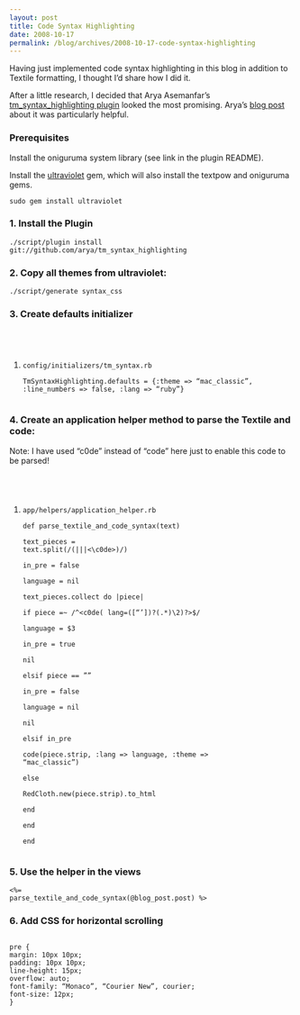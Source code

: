 ```yaml
---
layout: post
title: Code Syntax Highlighting
date: 2008-10-17
permalink: /blog/archives/2008-10-17-code-syntax-highlighting
---
```


Having just implemented code syntax highlighting in this blog in
addition to Textile formatting, I thought I’d share how I did it.

After a little research, I decided that Arya Asemanfar’s
[tm_syntax_highlighting
plugin](http://github.com/arya/tm_syntax_highlighting/tree/master)
looked the most promising. Arya’s [blog
post](http://unboundimagination.com/Rails-Plugin:-TextMate-Syntax-Highlighting)
about it was particularly helpful.

### Prerequisites

Install the oniguruma system library (see link in the plugin README).

Install the [ultraviolet](http://ultraviolet.rubyforge.org/) gem, which
will also install the textpow and oniguruma gems.

<code>sudo gem install ultraviolet</code>

### 1. Install the Plugin

<code>./script/plugin install
git://github.com/arya/tm_syntax_highlighting</code>

### 2. Copy all themes from ultraviolet:

<code>./script/generate syntax_css</code>

### 3. Create defaults initializer

<code lang='ruby'>

1.  config/initializers/tm_syntax.rb  
    TmSyntaxHighlighting.defaults = {:theme =\> “mac_classic”,
    :line_numbers =\> false, :lang =\> “ruby”}  
    </code>

### 4. Create an application helper method to parse the Textile and code:

Note: I have used “c0de” instead of “code” here just to enable this code
to be parsed!

<code lang='ruby'>

1.  app/helpers/application_helper.rb  
    def parse_textile_and_code_syntax(text)  
    text_pieces =
    text.split(/(<c0de>\|<c0de lang="[A-Za-z0-9_-]+">\|<c0de lang='[A-Za-z0-9_-]+'>\|\<\\c0de\>)/)  
    in_pre = false  
    language = nil  
    text_pieces.collect do \|piece\|  
    if piece =~ /^\<c0de( lang=(\[“’\])?(.\*)\2)?\>$/  
    language = $3  
    in_pre = true  
    nil  
    elsif piece == ”</c0de>”  
    in_pre = false  
    language = nil  
    nil  
    elsif in_pre  
    code(piece.strip, :lang =\> language, :theme =\> “mac_classic”)  
    else  
    RedCloth.new(piece.strip).to_html  
    end  
    end  
    end  
    </code>

### 5. Use the helper in the views

<code lang='ruby_on_rails'>\<%=
parse_textile_and_code_syntax(@blog_post.post) %\></code>

### 6. Add CSS for horizontal scrolling

<code lang='css'>  
pre {  
margin: 10px 10px;  
padding: 10px 10px;  
line-height: 15px;  
overflow: auto;  
font-family: “Monaco”, “Courier New”, courier;  
font-size: 12px;  
}  
</code>
